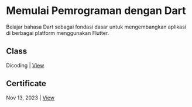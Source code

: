 # Memulai Pemrograman dengan Dart
Belajar bahasa Dart sebagai fondasi dasar untuk mengembangkan aplikasi di berbagai platform menggunakan Flutter.

## Class
Dicoding | [View](https://www.dicoding.com/academies/191)

## Certificate
Nov 13, 2023 | [View](https://www.dicoding.com/certificates/EYX4Y3J06ZDL)
